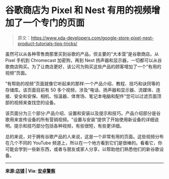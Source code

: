 # 谷歌商店为 Pixel 和 Nest 有用的视频增加了一个专门的页面

> 原文：<https://www.xda-developers.com/google-store-pixel-nest-product-tutorials-tips-tricks/>

虽然可以从各种零售商那里买到谷歌的产品，但主要的“大本营”是谷歌商店。从 Pixel 手机到 Chromecast 加密狗，再到 Nest 扬声器和显示器，一切都可以从谷歌商店购买。为了让商店更好，该公司为购买这些产品的顾客增加了一个“有用的视频”页面。

“有帮助的视频”页面就像它听起来的那样:一个产品介绍、教程、技巧和诀窍等的存储库。该页面目前有 50 多个视频，涉及“电话、扬声器和显示器、流媒体、连接、安全和安保、相机、恒温器、体育场、笔记本电脑和配件”您可以过滤页面顶部的视频来查找您的设备。

该页面分为三个部分:产品介绍、设置和安装以及提示和技巧。产品介绍部分是谷歌用来宣传设备的所有营销视频。“设置与安装”提供了开始使用新设备的详细说明。提示和技巧部分包括各种视频，有些很短，有些更详细。

总的来说，对于拥有谷歌产品的人来说，这是一个非常有用的页面。这些视频分布在几个不同的 YouTube 频道上，所以在一个地方看到它们是很棒的。看看它，你可能会学到一些新东西，或者与朋友或家人分享，以帮助他们熟悉他们的新谷歌设备。

* * *

**来源:[店铺](https://store.google.com/us/magazine/videos) | Via: [安卓警察](https://www.androidpolice.com/2020/06/29/the-google-store-adds-dedicated-video-page-showcasing-tips-tricks-and-tutorials/)**